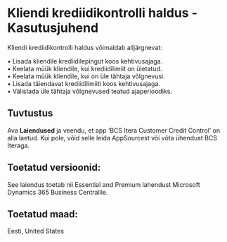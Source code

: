 # Kliendi krediidikontrolli haldus  - Kasutusjuhend

Kliendi krediidikontrolli haldus võimaldab alljärgnevat:

•	Lisada kliendile krediidilepingut koos kehtivusajaga.  
•	Keelata müük kliendile, kui krediidilimiit on ületatud.  
•	Keelata müük kliendile, kui on üle tähtaja võlgnevusi.   
•	Lisada täiendavat krediidilimiiti koos kehtivusajaga.  
•	Välistada üle tähtaja võlgnevused teatud ajaperioodiks.  

## Tuvtustus
Ava **Laiendused** ja veendu, et app ‘BCS Itera Customer Credit Control’ on alla laetud. Kui pole, võid selle leida AppSourcest või võta ühendust BCS Iteraga.  

## Toetatud versioonid:
See laiendus toetab nii Essential and Premium lahendust Microsoft Dynamics 365 Business Centralile.

## Toetatud maad:
Eesti, United States
